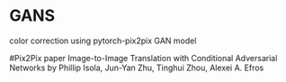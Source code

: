 # GANS
color correction using pytorch-pix2pix GAN model

#Pix2Pix paper
Image-to-Image Translation with Conditional Adversarial Networks by Phillip Isola, Jun-Yan Zhu, Tinghui Zhou, Alexei A. Efros


